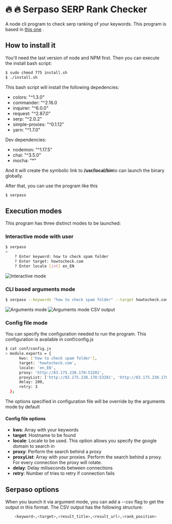 # 🔥 🔥 Serpaso SERP Rank Checker

A node cli program to check serp ranking of your keywords.
This program is based in [this one](https://github.com/christophebe/serp)
.

## How to install it
You'll need the last version of node and NPM first. 
Then you can execute the install bash script:
``` bash
$ sudo chmod 775 install.sh 
$ ./install.sh
``` 

This bash script will install the following depedencies:
 - colors: "^1.3.0"
 - commander: "^2.16.0
 - inquirer: "^6.0.0"
 - request: "^2.87.0"
 - serp: "^2.0.2"
 - simple-proxies: "^0.1.12"
 - yarn: "^1.7.0"
     
Dev dependencies:
 - nodemon: "^1.17.5"
 - chai: "^3.5.0"
 - mocha: "*"
 
 
And it will create the symbolic link to **/usr/local/bin**to can launch the binary globally. 

After that, you can use the program like this
``` bash
$ serpaso
``` 

## Execution modes
This program has three distinct modes to be launched:

### Interactive mode with user
``` bash
$ serpaso
>
    ? Enter keyword: how to check spam folder
    ? Enter target: howtocheck.com
    ? Enter locale [int] en_EN
``` 
![Interactive mode](https://i.imgur.com/8yP4wt7.jpg)

### CLI based arguments mode
``` bash
$ serpaso --keywords "how to check spam folder" --target howtocheck.com --locale en_EN
``` 
![Arguments mode](https://i.imgur.com/y3O469H.jpg)
![Arguments mode CSV output](https://i.imgur.com/94ABzAg.jpg)


### Config file mode
You can specify the configuration needed to run the program. This configuration is available in conf/config.js

``` bash
$ cat conf/config.js
> module.exports = {
      kws: ['how to check spam folder'],
      target: 'howtocheck.com',
      locale: 'en_EN',
      proxy: 'http://83.175.238.170:53281',
      proxyList: ['http://83.175.238.170:53281', 'http://83.175.238.170:53281', 'http://83.175.238.170:53281'],
      delay: 200,
      retry: 3
  };
``` 

The options specified in configuration file will be override by the arguments mode by default
#### Config file options
- **kws**: Array with your keywords
- **target**: Hostname to be found 
- **locale**: Locale to be used. This option allows you specify the google domain to search in
- **proxy**: Perform the search behind a proxy
- **proxyList**: Array with your proxies. Perform the search behind a proxy. For every connection the proxy will rotate.
- **delay**: Delay miliseconds between connections
- **retry**: Number of tries to retry if connection fails

## Serpaso options
When you launch it via argument mode, you can add a --csv flag to get the output in this format.
The CSV output has the following structure:
``` bash
    <keyword>,<target>,<result_title>,<result_url>,<rank_position>
```